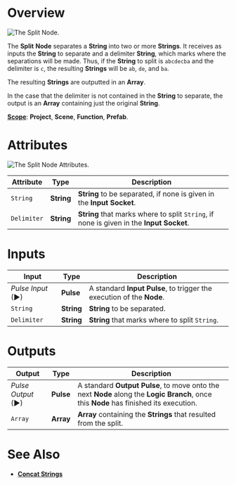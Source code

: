 # Overview

![The Split Node.](../../.gitbook/assets/splitnode20241.png)

The **Split** **Node** separates a **String** into two or more **Strings**. It receives as inputs the **String** to separate and a delimiter **String**, which marks where the separations will be made. Thus, if the **String** to split is `abcdecba` and the delimiter is `c`, the resulting **Strings** will be `ab`, `de`, and `ba`.

The resulting **Strings** are outputted in an **Array**.

In the case that the delimiter is not contained in the **String** to separate, the output is an **Array** containing just the original **String**.

[**Scope**](../overview.md#scopes): **Project**, **Scene**, **Function**, **Prefab**.

# Attributes

![The Split Node Attributes.](../../.gitbook/assets/splitattributes.png)


|Attribute|Type|Description|
|---|---|---|
| `String` | **String** | **String** to be separated, if none is given in the **Input Socket**. |
| `Delimiter` | **String** | **String** that marks where to split `String`, if none is given in the **Input Socket**. |

# Inputs

|Input|Type|Description|
|---|---|---|
|*Pulse Input* (►)|**Pulse**|A standard **Input Pulse**, to trigger the execution of the **Node**.|
| `String` | **String** | **String** to be separated. |
| `Delimiter` | **String** | **String** that marks where to split `String`. |

# Outputs

|Output|Type|Description|
|---|---|---|
|*Pulse Output* (►)|**Pulse**|A standard **Output Pulse**, to move onto the next **Node** along the **Logic Branch**, once this **Node** has finished its execution.|
| `Array` | **Array** | **Array** containing the **Strings** that resulted from the split.  |

# See Also

* [**Concat Strings**](concatstrings.md)


